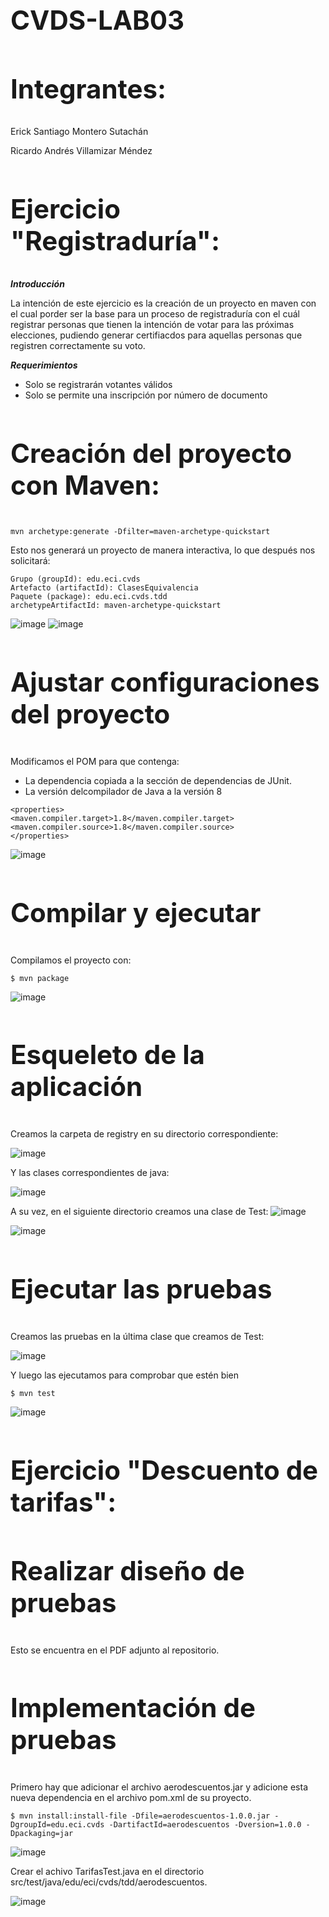 <h1 style="font-size: 3em;">CVDS-LAB03</h1>

<h2 style="font-size: 3em;">Integrantes:</h2>

Erick Santiago Montero Sutachán

Ricardo Andrés Villamizar Méndez

<h2 style="font-size: 3em;">Ejercicio "Registraduría":</h2>

***Introducción***

La intención de este ejercicio es la creación de un proyecto en maven con el cual porder ser la base para un proceso de
registraduría con el cuál registrar personas que tienen la intención de votar para las próximas elecciones, pudiendo
generar certifiacdos para aquellas personas que registren correctamente su voto.

***Requerimientos***
- Solo se registrarán votantes válidos
- Solo se permite una inscripción por número de documento

<h3 style="font-size: 3em;">Creación del proyecto con Maven:</h3>

```{bash}
mvn archetype:generate -Dfilter=maven-archetype-quickstart
```

Esto nos generará un proyecto de manera interactiva, lo que después nos solicitará:

```{bash}
Grupo (groupId): edu.eci.cvds
Artefacto (artifactId): ClasesEquivalencia
Paquete (package): edu.eci.cvds.tdd
archetypeArtifactId: maven-archetype-quickstart
```
![image](https://github.com/RichiVilla/LAB03---CVDS/assets/124943246/d50ba9bb-6f4b-425d-af1f-54f5d40ba69b)
![image](https://github.com/RichiVilla/LAB03---CVDS/assets/124943246/e6c5b0d2-a4d7-4021-a00a-a964b1c65111)

<h3 style="font-size: 3em;">Ajustar configuraciones del proyecto</h3>

Modificamos el POM para que contenga:
- La dependencia copiada a la sección de dependencias de JUnit.
- La versión delcompilador de Java a la versión 8

```{bash}
<properties>
<maven.compiler.target>1.8</maven.compiler.target>
<maven.compiler.source>1.8</maven.compiler.source>
</properties>
```
![image](https://github.com/RichiVilla/LAB03---CVDS/assets/124943246/f5e5fa3a-7134-4f16-b0e7-b3e32a2551f0)

<h3 style="font-size: 3em;">Compilar y ejecutar</h3>
 
Compilamos el proyecto con: 

```{bash}
$ mvn package
```
![image](https://github.com/RichiVilla/LAB03---CVDS/assets/124943246/516ddd94-fa5f-45ad-8cb7-17cbb1c87dfd)

<h3 style="font-size: 3em;">Esqueleto de la aplicación</h3>

Creamos la carpeta de registry en su directorio correspondiente:

![image](https://github.com/RichiVilla/LAB03---CVDS/assets/124943246/60b89dea-dca4-410f-bdaa-86c258cc8e3a)

Y las clases correspondientes de java:

![image](https://github.com/RichiVilla/LAB03---CVDS/assets/124943246/17d8ce32-3e2b-479c-b606-810782076f89)

A su vez, en el siguiente directorio creamos una clase de Test:
![image](https://github.com/RichiVilla/LAB03---CVDS/assets/124943246/0389a072-081e-4d9c-95bf-d165997d58c7)

![image](https://github.com/RichiVilla/LAB03---CVDS/assets/124943246/797316ca-83c3-4aad-9713-790dfc20971e)

<h3 style="font-size: 3em;">Ejecutar las pruebas</h3>
Creamos las pruebas en la última clase que creamos de Test:

![image](https://github.com/RichiVilla/LAB03---CVDS/assets/124943246/8c89b754-0f51-49ff-aa87-d3bced8d436c)

Y luego las ejecutamos para comprobar que estén bien

```{bash}
$ mvn test
```
![image](https://github.com/RichiVilla/LAB03---CVDS/assets/124943246/75196522-b3a9-4cd5-a74d-d06a6fef1382)

<h2 style="font-size: 3em;">Ejercicio "Descuento de tarifas":</h2>

<h3 style="font-size: 3em;">Realizar diseño de pruebas</h3>

Esto se encuentra en el PDF adjunto al repositorio.

<h3 style="font-size: 3em;">Implementación de pruebas</h3>

Primero hay que adicionar el archivo aerodescuentos.jar y adicione esta nueva dependencia en el archivo pom.xml de su proyecto.

```{bash}
$ mvn install:install-file -Dfile=aerodescuentos-1.0.0.jar -DgroupId=edu.eci.cvds -DartifactId=aerodescuentos -Dversion=1.0.0 -Dpackaging=jar
```

![image](https://github.com/RichiVilla/LAB03---CVDS/assets/124943246/91dab4db-fc61-4a03-b4fe-9bd96ed1094d)

Crear el achivo TarifasTest.java en el directorio src/test/java/edu/eci/cvds/tdd/aerodescuentos.

![image](https://github.com/RichiVilla/LAB03---CVDS/assets/124943246/b5613882-4656-4462-aa66-b7396bb802ce)



